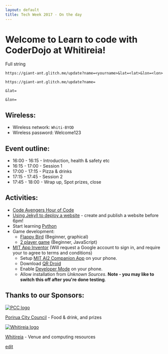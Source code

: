 ```yaml
---
layout: default
title: Tech Week 2017 - On the day
---
```


# Welcome to Learn to code with CoderDojo at Whitireia!  

Full string
```
https://giant-ant.glitch.me/update?name=<yourname>&lat=<lat>&lon=<lon>
```

```
https://giant-ant.glitch.me/update?name=
```

```
&lat=
```

```
&lon=
```


## Wireless:

- Wireless network: ```Whiti-BYOD```
- Wireless password: Welcome123

## Event outline:

- 16:00 - 16:15 - Introduction, health & safety etc
- 16:15 - 17:00 - Session 1
- 17:00 - 17:15 - Pizza & drinks
- 17:15 - 17:45 - Session 2
- 17:45 - 18:00 - Wrap up, Spot prizes, close

## Activities:
- [Code Avengers Hour of Code](https://www.codeavengers.com/courses/hour-of-code)
- [Using Jekyll to deploy a website](https://www.codecademy.com/learn/deploy-a-website) - create and publish a website before 6pm!
- Start learning [Python](https://www.codecademy.com/learn/python)
- Game development:
  - [Flappy Bird](https://studio.code.org/flappy/1) (Beginner, graphical)
  - [2 player game](https://www.codeavengers.com/javascript/100) (Beginner, JavaScript)
- [MIT App Inventor](http://ai2.appinventor.mit.edu/) (Will request a Google account to sign in, and require your to agree to terms and conditions)
  - Setup [MIT AI2 Companion App](http://appinventor.mit.edu/explore/ai2/setup-device-wifi.html) on your phone.
  - Download [QR Droid](https://play.google.com/store/apps/details?id=la.droid.qr&hl=en)
  - Enable [Developer Mode](https://www.howtogeek.com/129728/how-to-access-the-developer-options-menu-and-enable-usb-debugging-on-android-4.2/) on your phone.
  - Allow installation from *Unknown Sources*. **Note - you may like to switch this off after you're done testing**. 

## Thanks to our Sponsors:

[![PCC logo](http://www.pcc.govt.nz/images/website/pcc-logo.jpg)](http://pcc.govt.nz/)

[Porirua City Council](http://pcc.govt.nz/) - Food & drink, and prizes



[![Whitireia logo](http://whitireia.ac.nz/_layouts/whitireiaresources/core/images/logo.png)](http://www.whitireia.ac.nz/Pages/home.aspx)

[Whitireia](http://www.whitireia.ac.nz/Pages/home.aspx) - Venue and computing resources



[edit](https://github.com/CoderDojo-Porirua/CoderDojo-Porirua.github.io/edit/master/techweek2017-on-the-day.md)
